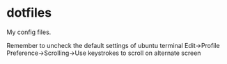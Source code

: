 dotfiles
========

My config files.

Remember to uncheck the default settings of ubuntu terminal
Edit->Profile Preference->Scrolling->Use keystrokes to scroll on alternate 
screen
